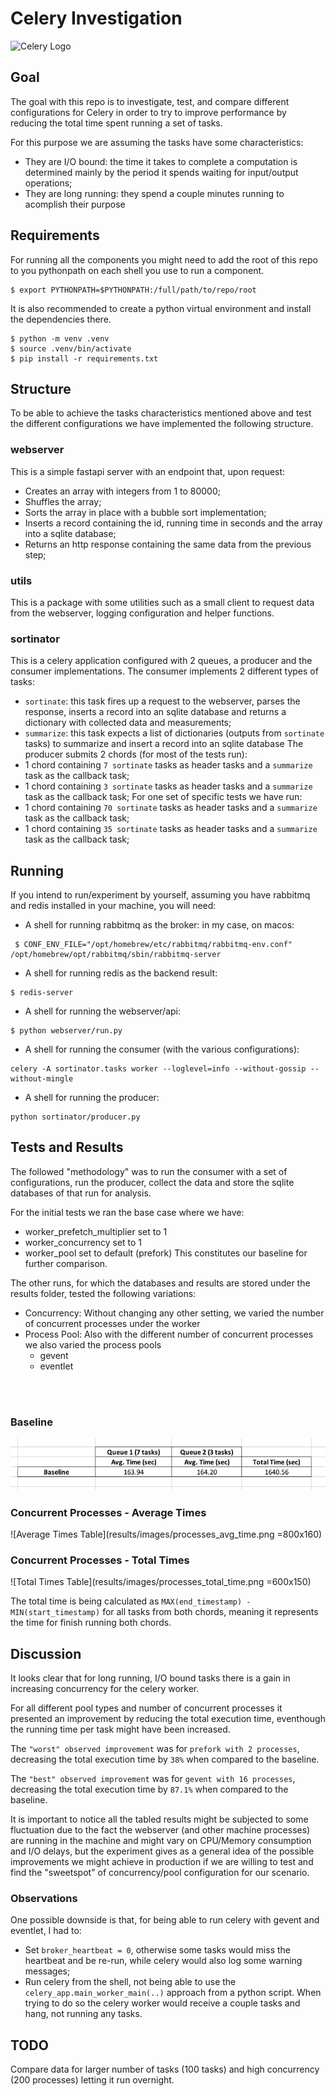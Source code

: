 # Celery Investigation

![Celery Logo](https://blog.4linux.com.br/wp-content/uploads/2017/07/celery.jpg)

## Goal

The goal with this repo is to investigate, test, and compare different configurations for Celery in order to try to improve performance by reducing the total time spent running a set of tasks.

For this purpose we are assuming the tasks have some characteristics:
   - They are I/O bound: the time it takes to complete a computation is determined mainly by the period it spends waiting for input/output operations;
   - They are long running: they spend a couple minutes running to acomplish their purpose

## Requirements

For running all the components you might need to add the root of this repo to you pythonpath on each shell you use to run a component.

```
$ export PYTHONPATH=$PYTHONPATH:/full/path/to/repo/root
```

It is also recommended to create a python virtual environment and install the dependencies there.

```
$ python -m venv .venv
$ source .venv/bin/activate
$ pip install -r requirements.txt
```

## Structure

To be able to achieve the tasks characteristics mentioned above and test the different configurations we have implemented the following structure.

### webserver
This is a simple fastapi server with an endpoint that, upon request:
   - Creates an array with integers from 1 to 80000;
   - Shuffles the array;
   - Sorts the array in place with a bubble sort implementation;
   - Inserts a record containing the id, running time in seconds and the array into a sqlite database;
   - Returns an http response containing the same data from the previous step;

### utils
This is a package with some utilities such as a small client to request data from the webserver, logging configuration and helper functions.

### sortinator
This is a celery application configured with 2 queues, a producer and the consumer implementations.
The consumer implements 2 different types of tasks:
   - `sortinate`: this task fires up a request to the webserver, parses the response, inserts a record into an sqlite database and returns a dictionary with collected data and measurements;
   - `summarize`: this task expects a list of dictionaries (outputs from `sortinate` tasks) to summarize and insert a record into an sqlite database
The producer submits 2 chords (for most of the tests run):
   - 1 chord containing `7 sortinate` tasks as header tasks and a `summarize` task as the callback task;
   - 1 chord containing `3 sortinate` tasks as header tasks and a `summarize` task as the callback task;
For one set of specific tests we have run:
   - 1 chord containing `70 sortinate` tasks as header tasks and a `summarize` task as the callback task;
   - 1 chord containing `35 sortinate` tasks as header tasks and a `summarize` task as the callback task;

## Running
If you intend to run/experiment by yourself, assuming you have rabbitmq and redis installed in your machine, you will need:
   - A shell for running rabbitmq as the broker: in my case, on macos:
   ```
    $ CONF_ENV_FILE="/opt/homebrew/etc/rabbitmq/rabbitmq-env.conf" /opt/homebrew/opt/rabbitmq/sbin/rabbitmq-server
   ```
   - A shell for running redis as the backend result:
   ```
   $ redis-server
   ```
   - A shell for running the webserver/api:
   ```
   $ python webserver/run.py
   ```
   - A shell for running the consumer (with the various configurations):
   ```
   celery -A sortinator.tasks worker --loglevel=info --without-gossip --without-mingle
   ```
   - A shell for running the producer:
   ```
   python sortinator/producer.py
   ```

## Tests and Results

The followed "methodology" was to run the consumer with a set of configurations, run the producer, collect the data and store the sqlite databases of that run for analysis.

For the initial tests we ran the base case where we have:
   - worker_prefetch_multiplier set to 1
   - worker_concurrency set to 1
   - worker_pool set to default (prefork)
This constitutes our baseline for further comparison.

The other runs, for which the databases and results are stored under the results folder, tested the following variations:
   - Concurrency: Without changing any other setting, we varied the number of concurrent processes under the worker
   - Process Pool: Also with the different number of concurrent processes we also varied the process pools
      - gevent
      - eventlet

<br>
<br>

### Baseline
![Baseline Table](results/images/baseline.png)

### Concurrent Processes - Average Times
![Average Times Table](results/images/processes_avg_time.png =800x160)

### Concurrent Processes - Total Times
![Total Times Table](results/images/processes_total_time.png =600x150)

The total time is being calculated as `MAX(end_timestamp) - MIN(start_timestamp)` for all tasks from both chords, meaning it represents the time
for finish running both chords.


## Discussion

It looks clear that for long running, I/O bound tasks there is a gain in increasing concurrency for the celery worker.

For all different pool types
and number of concurrent processes it presented an improvement by reducing the total execution time, eventhough the running time per task might have been increased.


The `"worst" observed improvement` was for `prefork with 2 processes`, decreasing the total execution time by `38%` when compared to the baseline.

The `"best" observed improvement` was for `gevent with 16 processes`, decreasing the total execution time by `87.1%` when compared to the baseline.

It is important to notice all the tabled results might be subjected to some fluctuation due to the fact the webserver (and other machine processes) are
running in the machine and might vary on CPU/Memory consumption and I/O delays, but the experiment gives as a general idea of the possible improvements we
might achieve in production if we are willing to test and find the "sweetspot" of concurrency/pool configuration for our scenario.

### Observations

One possible downside is that, for being able to run celery with gevent and eventlet, I had to:
   - Set `broker_heartbeat = 0`, otherwise some tasks would miss the heartbeat and be re-run, while celery would also log some warning messages;
   - Run celery from the shell, not being able to use the `celery_app.main_worker_main(..)` approach from a python script. When trying to do so the celery
   worker would receive a couple tasks and hang, not running any tasks.


## TODO
Compare data for larger number of tasks (100 tasks) and high concurrency (200 processes) letting it run overnight.